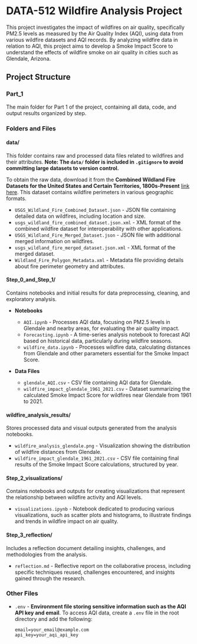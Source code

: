 # DATA-512 Wildfire Analysis Project

This project investigates the impact of wildfires on air quality, specifically PM2.5 levels as measured by the Air Quality Index (AQI), using data from various wildfire datasets and AQI records. By analyzing wildfire data in relation to AQI, this project aims to develop a Smoke Impact Score to understand the effects of wildfire smoke on air quality in cities such as Glendale, Arizona.

## Project Structure

### Part_1

The main folder for Part 1 of the project, containing all data, code, and output results organized by step.

### Folders and Files

#### data/

This folder contains raw and processed data files related to wildfires and their attributes. **Note: The `data/` folder is included in `.gitignore` to avoid committing large datasets to version control.**

To obtain the raw data, download it from the **Combined Wildland Fire Datasets for the United States and Certain Territories, 1800s-Present** [link here](https://www.sciencebase.gov/catalog/item/61aa537dd34eb622f699df81). This dataset contains wildfire perimeters in various geographic formats.

- `USGS_Wildland_Fire_Combined_Dataset.json` - JSON file containing detailed data on wildfires, including location and size.
- `usgs_wildland_fire_combined_dataset.json.xml` - XML format of the combined wildfire dataset for interoperability with other applications.
- `USGS_Wildland_Fire_Merged_Dataset.json` - JSON file with additional merged information on wildfires.
- `usgs_wildland_fire_merged_dataset.json.xml` - XML format of the merged dataset.
- `Wildland_Fire_Polygon_Metadata.xml` - Metadata file providing details about fire perimeter geometry and attributes.

#### Step_0_and_Step_1/

Contains notebooks and initial results for data preprocessing, cleaning, and exploratory analysis.

- **Notebooks**

  - `AQI.ipynb` - Processes AQI data, focusing on PM2.5 levels in Glendale and nearby areas, for evaluating the air quality impact.
  - `Forecasting.ipynb` - A time-series analysis notebook to forecast AQI based on historical data, particularly during wildfire seasons.
  - `wildfire_data.ipynb` - Processes wildfire data, calculating distances from Glendale and other parameters essential for the Smoke Impact Score.

- **Data Files**
  - `glendale_AQI.csv` - CSV file containing AQI data for Glendale.
  - `wildfire_impact_glendale_1961_2021.csv` - Dataset summarizing the calculated Smoke Impact Score for wildfires near Glendale from 1961 to 2021.

#### wildfire_analysis_results/

Stores processed data and visual outputs generated from the analysis notebooks.

- `wildfire_analysis_glendale.png` - Visualization showing the distribution of wildfire distances from Glendale.
- `wildfire_impact_glendale_1961_2021.csv` - CSV file containing final results of the Smoke Impact Score calculations, structured by year.

#### Step_2_visualizations/

Contains notebooks and outputs for creating visualizations that represent the relationship between wildfire activity and AQI levels.

- `visualizations.ipynb` - Notebook dedicated to producing various visualizations, such as scatter plots and histograms, to illustrate findings and trends in wildfire impact on air quality.

#### Step_3_reflection/

Includes a reflection document detailing insights, challenges, and methodologies from the analysis.

- `reflection.md` - Reflective report on the collaborative process, including specific techniques reused, challenges encountered, and insights gained through the research.

### Other Files

- `.env` - **Environment file storing sensitive information such as the AQI API key and email**. To access AQI data, create a `.env` file in the root directory and add the following:
  ```plaintext
  email=your_email@example.com
  api_key=your_aqi_api_key
  ```
